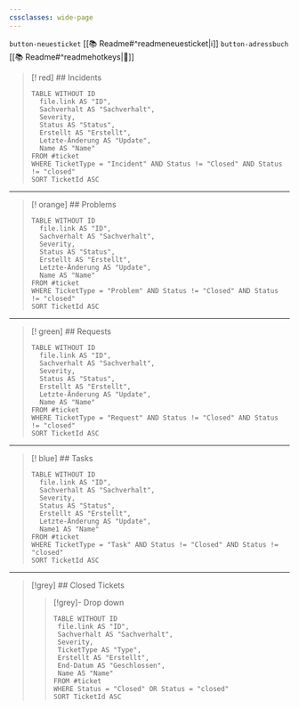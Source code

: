 ```yaml
---
cssclasses: wide-page
---
```


 `button-neuesticket` [[📚 Readme#^readmeneuesticket|ℹ️]]  `button-adressbuch`   [[📚 Readme#^readmehotkeys|🔑]]
 
>[! red] ## Incidents
>
>```dataview
>TABLE WITHOUT ID
>	file.link AS "ID",
>	Sachverhalt AS "Sachverhalt",
>	Severity,
>	Status AS "Status",
>	Erstellt AS "Erstellt",
>	Letzte-Änderung AS "Update",
>	Name AS "Name"
>FROM #ticket 
>WHERE TicketType = "Incident" AND Status != "Closed" AND Status != "closed"
>SORT TicketId ASC
>```

---
>[! orange] ## Problems
>
>```dataview
>TABLE WITHOUT ID
>	file.link AS "ID",
>	Sachverhalt AS "Sachverhalt",
>	Severity,
>	Status AS "Status",
>	Erstellt AS "Erstellt",
>	Letzte-Änderung AS "Update",
>	Name AS "Name"
>FROM #ticket 
>WHERE TicketType = "Problem" AND Status != "Closed" AND Status != "closed"
>SORT TicketId ASC
>```

---
>[! green] ## Requests
>
>```dataview
>TABLE WITHOUT ID
>	file.link AS "ID",
>	Sachverhalt AS "Sachverhalt",
>	Severity,
>	Status AS "Status",
>	Erstellt AS "Erstellt",
>	Letzte-Änderung AS "Update",
>	Name AS "Name"
>FROM #ticket 
>WHERE TicketType = "Request" AND Status != "Closed" AND Status != "closed"
>SORT TicketId ASC
>```

---
>[! blue] ## Tasks
>
>```dataview
>TABLE WITHOUT ID
>	file.link AS "ID",
>	Sachverhalt AS "Sachverhalt",
>	Severity,
>	Status AS "Status",
>	Erstellt AS "Erstellt",
>	Letzte-Änderung AS "Update",
>	Name1 AS "Name"
>FROM #ticket 
>WHERE TicketType = "Task" AND Status != "Closed" AND Status != "closed"
>SORT TicketId ASC
>```
---
>[!grey] ## Closed Tickets
>
>>[!grey]- Drop down
>>
>>
>>```dataview
>>TABLE WITHOUT ID
>>	file.link AS "ID",
>>	Sachverhalt AS "Sachverhalt",
>>	Severity,
>>	TicketType AS "Type",
>>	Erstellt AS "Erstellt",
>>	End-Datum AS "Geschlossen",
>>	Name AS "Name"
>>FROM #ticket 
>>WHERE Status = "Closed" OR Status = "closed"
>>SORT TicketId ASC
>>```
